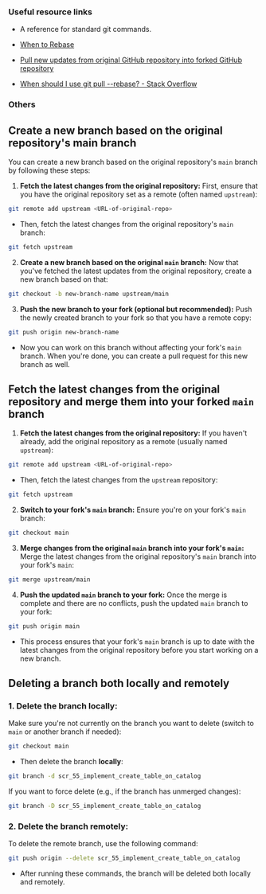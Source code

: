 
### Useful resource links
* A reference for standard git commands.

* [When to Rebase](https://www.bing.com/search?pglt=515&q=is%20git%20pull%20--rebase%20the%20best&cvid=429443f83a6e41bbaf5eab9d3077ca34&gs_lcrp=EgZjaHJvbWUyBggAEEUYOTIGCAEQABhAMgYIAhAAGEAyBggDEAAYQDIGCAQQABhAMgYIBRAAGEAyBggGEAAYQDIGCAcQABhAMgYICBAAGEAyCAgJEOkHGPxV0gEINzQ0OWowajGoAgCwAgA&FORM=ANNAB1&PC=U531)
* [Pull new updates from original GitHub repository into forked GitHub repository](https://stackoverflow.com/questions/3903817/pull-new-updates-from-original-github-repository-into-forked-github-repository)
* [When should I use git pull --rebase? - Stack Overflow](https://stackoverflow.com/questions/2472254/when-should-i-use-git-pull-rebase)


### Others
## Create a new branch based on the original repository's main branch

You can create a new branch based on the original repository's `main` branch by following these steps:

1.  **Fetch the latest changes from the original repository:** First, ensure that you have the original repository set as a remote (often named `upstream`):
    
```bash
git remote add upstream <URL-of-original-repo>
``` 
* Then, fetch the latest changes from the original repository's `main` branch:
    
```bash
git fetch upstream
``` 
    
2.  **Create a new branch based on the original `main` branch:** Now that you've fetched the latest updates from the original repository, create a new branch based on that:
    
```bash
git checkout -b new-branch-name upstream/main
``` 
    
3.  **Push the new branch to your fork (optional but recommended):** Push the newly created branch to your fork so that you have a remote copy:
    
```bash
git push origin new-branch-name
``` 
* Now you can work on this branch without affecting your fork's `main` branch. When you're done, you can create a pull request for this new branch as well.

## Fetch the latest changes from the original repository and merge them into your forked `main` branch

1.  **Fetch the latest changes from the original repository:** If you haven't already, add the original repository as a remote (usually named `upstream`):
    
```bash
git remote add upstream <URL-of-original-repo>
``` 
    
* Then, fetch the latest changes from the `upstream` repository:
    
```bash
git fetch upstream
``` 
    
2.  **Switch to your fork's `main` branch:** Ensure you're on your fork's `main` branch:
    
```bash
git checkout main
``` 
    
3.  **Merge changes from the original `main` branch into your fork's `main`:** Merge the latest changes from the original repository's `main` branch into your fork's `main`:
    
```bash
git merge upstream/main
``` 
    
4.  **Push the updated `main` branch to your fork:** Once the merge is complete and there are no conflicts, push the updated `main` branch to your fork:
    
```bash
git push origin main
``` 
* This process ensures that your fork's `main` branch is up to date with the latest changes from the original repository before you start working on a new branch.

## Deleting a branch both locally and remotely

### 1. **Delete the branch locally:**

Make sure you're not currently on the branch you want to delete (switch to `main` or another branch if needed):

```bash
git checkout main
``` 

* Then delete the branch **locally**:

```bash
git branch -d scr_55_implement_create_table_on_catalog
``` 

If you want to force delete (e.g., if the branch has unmerged changes):

```bash
git branch -D scr_55_implement_create_table_on_catalog
``` 

### 2. **Delete the branch remotely:**

To delete the remote branch, use the following command:

```bash
git push origin --delete scr_55_implement_create_table_on_catalog
``` 

* After running these commands, the branch will be deleted both locally and remotely.
